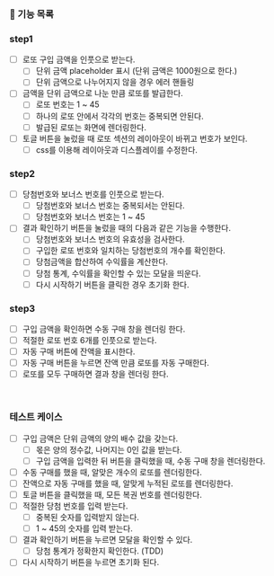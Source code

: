 ### 💾 기능 목록

### step1

- [ ] 로또 구입 금액을 인풋으로 받는다.
  - [ ] 단위 금액 placeholder 표시 (단위 금액은 1000원으로 한다.)
  - [ ] 단위 금액으로 나누어지지 않을 경우 에러 핸들링
- [ ] 금액을 단위 금액으로 나눈 만큼 로또를 발급한다.
  - [ ] 로또 번호는 1 ~ 45
  - [ ] 하나의 로또 안에서 각각의 번호는 중복되면 안된다.
  - [ ] 발급된 로또는 화면에 렌더링한다.
- [ ] 토글 버튼을 눌렀을 때 로또 섹션의 레이아웃이 바뀌고 번호가 보인다.
  - [ ] css를 이용해 레이아웃과 디스플레이를 수정한다.

### step2

- [ ] 당첨번호와 보너스 번호를 인풋으로 받는다.
  - [ ] 당첨번호와 보너스 번호는 중복되서는 안된다.
  - [ ] 당첨번호와 보너스 번호는 1 ~ 45
- [ ] 결과 확인하기 버튼을 눌렀을 때의 다음과 같은 기능을 수행한다.
  - [ ] 당첨번호와 보너스 번호의 유효성을 검사한다.
  - [ ] 구입한 로또 번호와 일치하는 당첨번호의 개수를 확인한다.
  - [ ] 당첨금액을 합산하여 수익률을 계산한다.
  - [ ] 당첨 통계, 수익률을 확인할 수 있는 모달을 띄운다.
  - [ ] 다시 시작하기 버튼을 클릭한 경우 초기화 한다.

### step3

- [ ] 구입 금액을 확인하면 수동 구매 창을 렌더링 한다.
- [ ] 적절한 로또 번호 6개를 인풋으로 받는다.
- [ ] 자동 구매 버튼에 잔액을 표시한다.
- [ ] 자동 구매 버튼을 누르면 잔액 만큼 로또를 자동 구매한다.
- [ ] 로또를 모두 구매하면 결과 창을 렌더링 한다.

<br>

### 테스트 케이스

- [ ] 구입 금액은 단위 금액의 양의 배수 값을 갖는다.
  - [ ] 몫은 양의 정수값, 나머지는 0인 값을 받는다.
  - [ ] 구입 금액을 입력한 뒤 버튼을 클릭했을 때, 수동 구매 창을 렌더링한다.
- [ ] 수동 구매를 했을 때, 알맞은 개수의 로또를 렌더링한다.
- [ ] 잔액으로 자동 구매를 했을 때, 알맞게 누적된 로또를 렌더링한다.
- [ ] 토글 버튼을 클릭했을 때, 모든 복권 번호를 렌더링한다.
- [ ] 적절한 당첨 번호를 입력 받는다.
  - [ ] 중복된 숫자를 입력받지 않는다.
  - [ ] 1 ~ 45의 숫자를 입력 받는다.
- [ ] 결과 확인하기 버튼을 누르면 모달을 확인할 수 있다.
  - [ ] 당첨 통계가 정확한지 확인한다. (TDD)
- [ ] 다시 시작하기 버튼을 누르면 초기화 된다.
